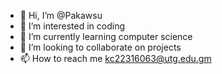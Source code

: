 - 👋 Hi, I’m @Pakawsu
- 👀 I’m interested in coding 
- 🌱 I’m currently learning computer science 
- 💞️ I’m looking to collaborate on projects
- 📫 How to reach me kc22316063@utg.edu.gm

<!---
Pakawsu/Pakawsu is a ✨ special ✨ repository because its `README.md` (this file) appears on your GitHub profile.
You can click the Preview link to take a look at your changes.
--->
